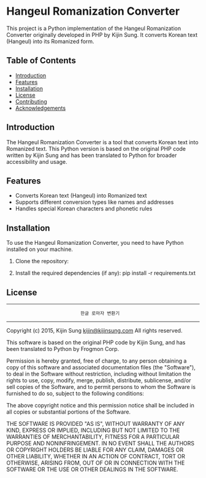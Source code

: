 # Hangeul Romanization Converter

This project is a Python implementation of the Hangeul Romanization Converter originally developed in PHP by Kijin Sung. It converts Korean text (Hangeul) into its Romanized form.

## Table of Contents

- [Introduction](#introduction)
- [Features](#features)
- [Installation](#installation)
- [License](#license)
- [Contributing](#contributing)
- [Acknowledgements](#acknowledgements)

## Introduction

The Hangeul Romanization Converter is a tool that converts Korean text into Romanized text. This Python version is based on the original PHP code written by Kijin Sung and has been translated to Python for broader accessibility and usage.

## Features

- Converts Korean text (Hangeul) into Romanized text
- Supports different conversion types like names and addresses
- Handles special Korean characters and phonetic rules

## Installation

To use the Hangeul Romanization Converter, you need to have Python installed on your machine.

1. Clone the repository:

2.	Install the required dependencies (if any):
   pip install -r requirements.txt

## License

------------------------------------------------------------------------------
                               한글 로마자 변환기
------------------------------------------------------------------------------

Copyright (c) 2015, Kijin Sung <kijin@kijinsung.com>
All rights reserved.

This software is based on the original PHP code by Kijin Sung, and has been 
translated to Python by Frogmon Corp.

Permission is hereby granted, free of charge, to any person obtaining a copy
of this software and associated documentation files (the "Software"), to
deal in the Software without restriction, including without limitation
the rights to use, copy, modify, merge, publish, distribute, sublicense,
and/or sell copies of the Software, and to permit persons to whom the
Software is furnished to do so, subject to the following conditions:

The above copyright notice and this permission notice shall be included
in all copies or substantial portions of the Software.

THE SOFTWARE IS PROVIDED "AS IS", WITHOUT WARRANTY OF ANY KIND, EXPRESS OR
IMPLIED, INCLUDING BUT NOT LIMITED TO THE WARRANTIES OF MERCHANTABILITY,
FITNESS FOR A PARTICULAR PURPOSE AND NONINFRINGEMENT. IN NO EVENT SHALL THE
AUTHORS OR COPYRIGHT HOLDERS BE LIABLE FOR ANY CLAIM, DAMAGES OR OTHER
LIABILITY, WHETHER IN AN ACTION OF CONTRACT, TORT OR OTHERWISE, ARISING FROM,
OUT OF OR IN CONNECTION WITH THE SOFTWARE OR THE USE OR OTHER DEALINGS IN
THE SOFTWARE.

